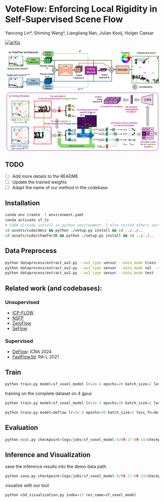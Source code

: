 # VoteFlow: Enforcing Local Rigidity in Self-Supervised Scene Flow
Yancong Lin*, Shiming Wang*, Liangliang Nan, Julian Kooij, Holger Caesar

[![arXiv](https://img.shields.io/badge/arXiv-2503.22328-b31b1b?logo=arxiv&logoColor=white)](https://arxiv.org/abs/2503.22328)

![](assets/docs/voteflow_arch.png)

## TODO
- [ ] Add more details to the README
- [ ] Update the trained weights
- [ ] Adapt the name of our method in the codebase
## Installation
```bash
conda env create -f environment.yaml
conda activate sf_tv
# CUDA already install in python environment. I also tested others version like 11.3, 11.4, 11.7, 11.8 all works
cd assets/cuda/mmcv && python ./setup.py install && cd ../../..
cd assets/cuda/chamfer3D && python ./setup.py install && cd ../../..
```

## Data Preprocess

```bash
python dataprocess/extract_av2.py --av2_type sensor --data_mode train --argo_dir /datasets/Argoverse2 --output_dir /datasets/Argoverse2/preprocess_v2 --nproc 24
python dataprocess/extract_av2.py --av2_type sensor --data_mode val --argo_dir /datasets/Argoverse2 --output_dir /datasets/Argoverse2/preprocess_v2 --mask_dir /datasets/Argoverse2/3d_scene_flow --nproc 24
python dataprocess/extract_av2.py --av2_type sensor --data_mode test --argo_dir /datasets/Argoverse2 --output_dir /datasets/Argoverse2/preprocess_v2 --mask_dir /datasets/Argoverse2/3d_scene_flow --nproc 24
```

## Related work (and codebases):
### Unsupervised
+ [ICP-FLOW](https://github.com/yanconglin/ICP-Flow)
+ [NSFP](https://github.com/Lilac-Lee/Neural_Scene_Flow_Prior/tree/main)
+ [ZeroFlow](https://github.com/kylevedder/zeroflow)
+ [SeFlow](https://github.com/KTH-RPL/SeFlow)
### Supervised

+ [DeFlow](https://arxiv.org/abs/2401.16122): ICRA 2024
+ [FastFlow3d](https://arxiv.org/abs/2103.01306): RA-L 2021

## Train 
``` python 
python train.py model=sf_voxel_model lr=2e-4 epochs=20 batch_size=2 loss_fn=warpedLoss
```
training on the complete dataset on 4 gpus

```python
python train.py model=sf_voxel_model lr=1e-3 epochs=20 batch_size=2 loss_fn=warpedLoss gpus=[0,1,2,3] wandb_mode=online exp_note="the_special_description_for_this_experiment"
```

```python
python train.py model=deflow lr=2e-4 epochs=20 batch_size=2 loss_fn=deflowLoss
```
## Evaluation 

```python
python eval.py checkpoint=logs/jobs/sf_voxel_model-0/09-27-09-33/checkpoints/17_sf_voxel_model.ckpt av2_mode=val
```
## Inference and Visualization
save the inference results into the demo data path
```python 
python save.py checkpoint=logs/jobs/sf_voxel_model-0/09-27-09-33/checkpoints/17_sf_voxel_model.ckpt dataset_path=data/Argoverse2_demo/preprocess_v2/sensor/val_vis res_name=sf_voxel_model
```

visualize with our tool

```python
python o3d_visualization.py index=17 res_name=sf_voxel_model  
```
